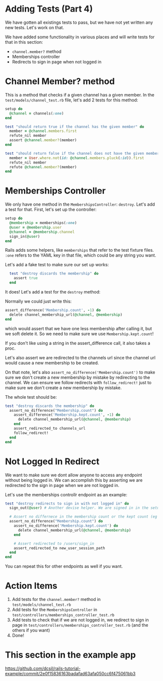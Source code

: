 # Adding Tests (Part 4)

We have gotten all existings tests to pass, but we have not yet written any new tests. Let's work on that.

We have added some functionality in various places and will write tests for that in this section:

- `channel.member?` method
- Memberships controller
- Redirects to sign in page when not logged in

# Channel Member? method

This is a method that checks if a given channel has a given member. In the `test/models/channel_test.rb` file, let's add 2 tests for this method:

  ```ruby
  setup do
    @channel = channels(:one)
  end

  test "should return true if the channel has the given member" do
    member = @channel.members.first
    refute_nil member
    assert @channel.member?(member)
  end

  test "should return false if the channel does not have the given member" do
    member = User.where.not(id: @channel.members.pluck(:id)).first
    refute_nil member
    refute @channel.member?(member)
  end
  ```

# Memberships Controller

We only have one method in the `MembershipsController`: `destroy`. Let's add a test for that. First, let's set up the controller:

```ruby
setup do
  @membership = memberships(:one)
  @user = @membership.user
  @channel = @membership.channel
  sign_in(@user)
end
```

Rails adds some helpers, like `memberships` that refer to the test fixture files. `:one` refers to the YAML key in that file, which could be any string you want.

Let's add a fake test to make sure our set up works:
```ruby
  test "destroy discards the membership" do
    assert true
  end
```

It does! Let's add a test for the `destroy` method:

Normally we could just write this:
```ruby
assert_difference('Membership.count', -1) do
  delete channel_membership_url(@channel, @membership)
end
```
which would assert that we have one less membership after calling it, but we soft delete it. So we need to make sure we use `Membership.kept.count`!

If you don't like using a string in the assert_difference call, it also takes a proc.

Let's also assert we are redirected to the channels url since the channel url would cause a new membership to be created.

On that note, let's also `assert_no_difference('Membership.count')` to make sure we don't create a new membership by mistake by redirecting to the channel. We can ensure we follow redirects with `follow_redirect!` just to make sure we don't create a new membership by mistake.

The whole test should be:

```ruby
test "destroy discards the membership" do
  assert_no_difference("Membership.count") do
    assert_difference('Membership.kept.count', -1) do
      delete channel_membership_url(@channel, @membership)
    end
    assert_redirected_to channels_url
    follow_redirect!
  end
end
```

# Not Logged In Redirect

We want to make sure we dont allow anyone to access any endpoint without being logged in. We can accomplish this by asserting we are redirected to the sign in page when we are not logged in.

Let's use the memberships controllr endpoint as an example:

```ruby
test "destroy redirects to sign in with not logged in" do
  sign_out(@user) # Another devise helper. We are signed in in the setup, so we need to sign out

  # Assert no differnece in the membership count or the kept count (eg nothing changed)
  assert_no_difference("Membership.count") do
    assert_no_difference('Membership.kept.count') do
      delete channel_membership_url(@channel, @membership)
    end

    # Assert redirected to /users/sign_in
    assert_redirected_to new_user_session_path
  end
end
```

You can repeat this for other endpoints as well if you want.

# Action Items

1. Add tests for the `channel.member?` method in `test/models/channel_test.rb`
2. Add tests for the `MembershipsController` in `test/controllers/memberships_controller_test.rb`
3. Add tests to check that if we are not logged in, we redirect to sign in page in `test/controllers/memberships_controller_test.rb` (and the others if you want)
4. Done!

# This section in the example app

https://github.com/dcsil/rails-tutorial-example/commit/2e0f15836163badafad63afa050cc6f475061bb3
